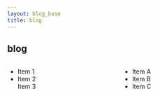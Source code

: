 ```yaml
---
layout: blog_base
title: blog
---
```


## blog

<div style="display: flex; justify-content: space-between;">

<div style="width: 48%;">

<ul>
  <li>Item 1</li>
  <li>Item 2</li>
  <l>Item 3</li>
</ul>

</div>

<div style="width: 48%;">

<ul>
  <li>Item A</li>
  <li>Item B</li>
  <li>Item C</li>
</ul>
</div>

</div>
